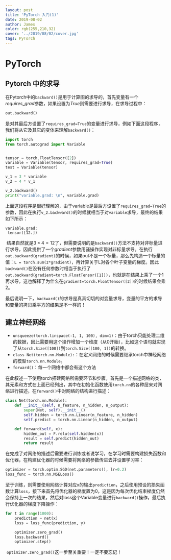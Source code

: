 ```yaml
---
layout: post
title: 'PyTorch 入门(1)'
date: 2019-08-02
author: James
color: rgb(255,210,32)
cover: '../2019/08/02/cover.jpg'
tags: PyTorch
---
```


# PyTorch

## Pytorch 中的求导

​		在Pytorch中的`backward()`是用于计算图的求导的，首先变量有一个$requires\_grad$参数，如果设置为$True$则需要进行求导，在求导过程中：

```python
out.backward()
```

​		是对其最后方设置了`requires_grad=True`的变量进行求导，例如下面这段程序，我们将从它及其它的变体来理解`backward()`：

```python
import torch
from torch.autograd import Variable


tensor = torch.FloatTensor([2])
variable = Variable(tensor, requires_grad=True)
test = Variable(tensor)

v_1 = 3 * variable
v_2 = 4 * v_1

v_2.backward()
print("variable.grad: \n", variable.grad)
```

​		上面这段程序是很好理解的，由于variable是最后方设置了`requires_grad=True`的参数，因此在执行`v_2.backward()`的时候就相当于对`variable`求导，最终的结果如下所示：

```
variable.grad: 
 tensor([12.])
```

​		结果自然就是$3\times 4=12$了，但需要说明的是`backward()`方法不支持对非标量进行求导，因此提供了一个$gradient$参数用骚操作实现对非标量求导。在执行`out.backward(gradient)`的时候，如果out不是一个标量，那么先构造一个标量的值：`L = torch.sum(z*gradient)`，再计算关于L对各个叶子变量的梯度。因此`backward()`在没有任何参数时相当于执行了`out.backward(gradient=torch.FloatTensor([1]))`，也就是在结果上乘了一个1再求导，这也解释了为什么在`gradient=torch.FloatTensor([2])`的时候结果会乘2。

​		最后说明一下，`backward()`的求导是真真切切的对变量求导，变量的平方的求导和变量的拷贝乘平方的结果是不一样的！



## 建立神经网络

+ `unsqueeze(torch.linspace(-1, 1, 100), dim=1)`：由于torch只能处理二维的数据，因此需要用这个操作增加一个维度（从0开始），比如这个语句就实现了从`torch.Size([100])`到`torch.Size([100, 1])`的转换。
+ `class Net(torch.nn.Module):`：在定义网络的时候需要继承torch中神经网络的模型`torch.nn.Module`。
+ `forward()`：每一个网络中都会有这个方法

​    在此叙述一下使用torch搭建网络所需要环节和步骤。首先是一个描述网络的类，其元素和方式在上面已经列出，其中在初始化函数使用`torch.nn`的各种层来对网络进行描述，在`forward()`中对网络的结构进行描述：

```python
class Net(torch.nn.Module):
    def __init__(self, n_feature, n_hidden, n_output):
        super(Net, self).__init__()
        self.hidden = torch.nn.Linear(n_feature, n_hidden)
        self.predict = torch.nn.Linear(n_hidden, n_output)

    def forward(self, x):
        hidden_out = F.relu(self.hidden(x))
        result = self.predict(hidden_out)
        return result
```

​		在完成了对网络的描述后需要进行训练或者说学习，在学习时需要构建损失函数和优化器，在构建优化器的时候需要将网络的参数传进去并设置学习率：

```python
optimizer = torch.optim.SGD(net.parameters(), lr=0.2)
loss_func = torch.nn.MSELoss()
```

​		至于训练，则需要使用网络计算对应x的输出`prediction`，之后使用预设的损失函数计算`loss`，接下来首先将优化器的梯度置为0，这是因为每次优化结束梯度仍然会保持上一次的结果，然后对loss这个Variable变量进行`backward()`操作，最后执行优化器的梯度下降操作：

```python
for t in range(1000):
    prediction = net(x)
    loss = loss_func(prediction, y)

    optimizer.zero_grad()
    loss.backward()
    optimizer.step()
```

​		`optimizer.zero_grad()`这一步至关重要！一定不要忘记！


